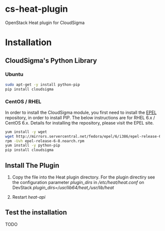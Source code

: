 cs-heat-plugin
==============

OpenStack Heat plugin for CloudSigma

# Installation

## CloudSigma's Python Library

### Ubuntu

```bash
sudo apt-get -y install python-pip
pip install cloudsigma
```

### CentOS / RHEL

In order to install the CloudSigma module, you first need to install the [EPEL](https://fedoraproject.org/wiki/EPEL) repository, in order to install PIP. The below instructions are for RHEL 6.x / CentOS 6.x. Details for installing the repository, please visit the EPEL site.

```bash
yum install -y wget
wget http://mirrors.servercentral.net/fedora/epel/6/i386/epel-release-6-8.noarch.rpm
rpm -Uvh epel-release-6-8.noarch.rpm
yum install -y python-pip
pip install cloudsigma
```

## Install The Plugin

1. Copy the file into the Heat plugin  directory. For the plugin directiry see the configuration parameter *plugin_dirs* in */etc/heat/heat.conf* on DevStack *plugin_dirs=/usr/lib64/heat,/usr/lib/heat*

2. Restart *heat-api*


## Test the installation

TODO
